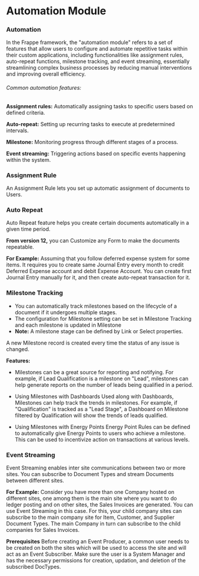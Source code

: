 # Automation Module

### Automation
In the Frappe framework, the "automation module" refers to a set of features that allow users to configure and 
automate repetitive tasks within their custom applications, including functionalities like assignment rules, 
auto-repeat functions, milestone tracking, and event streaming, essentially streamlining complex business 
processes by reducing manual interventions and improving overall efficiency. 

###### Common automation features:
**Assignment rules:** Automatically assigning tasks to specific users based on defined criteria. 

**Auto-repeat:** Setting up recurring tasks to execute at predetermined intervals. 

**Milestone:** Monitoring progress through different stages of a process. 

**Event streaming:** Triggering actions based on specific events happening within the system. 

### Assignment Rule
An Assignment Rule lets you set up automatic assignment of documents to Users.

### Auto Repeat
Auto Repeat feature helps you create certain documents automatically in a given time period.

**From version 12,** you can Customize any Form to make the documents repeatable.

**For Example:** Assuming that you follow deferred expense system for some items.
It requires you to create same Journal Entry every month to credit Deferred Expense account 
and debit Expense Account. You can create first Journal Entry manually for it, and then create 
auto-repeat transaction for it.

### Milestone Tracking
* You can automatically track milestones based on the lifecycle of a document if it undergoes multiple stages.
* The configuration for Milestone setting can be set in Milestone Tracking and each milestone is updated in Milestone
* **Note:** A milestone stage can be defined by Link or Select properties.

A new Milestone record is created every time the status of any issue is changed.

**Features:**
- Milestones can be a great source for reporting and notifying. For example, if Lead Qualification is a
milestone on "Lead", milestones can help generate reports on the number of leads being qualified in a period.

- Using Milestones with Dashboards 
Used along with Dashboards, Milestones can help track the trends in milestones. For example,
if "Qualification" is tracked as a "Lead Stage", a Dashboard on Milestone filtered by Qualification will
show the trends of leads qualified.

- Using Milestones with Energy Points 
Energy Point Rules can be defined to automatically give Energy Points to users who achieve a milestone.
This can be used to incentivize action on transactions at various levels.

### Event Streaming 
Event Streaming enables inter site communications between two or more sites. 
You can subscribe to Document Types and stream Documents between different sites.

**For Example:** Consider you have more than one Company hosted on different sites, one among them is the
main site where you want to do ledger posting and on other sites, the Sales Invoices are generated. 
You can use Event Streaming in this case. For this, your child company sites can subscribe to the main 
company site for Item, Customer, and Supplier Document Types. The main Company in turn can subscribe to the 
child companies for Sales Invoices.

**Prerequisites**
Before creating an Event Producer, a common user needs to be created on both the sites which will be 
used to access the site and will act as an Event Subscriber. Make sure the user is a System Manager 
and has the necessary permissions for creation, updation, and deletion of the subscribed DocTypes.







